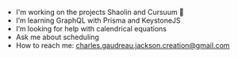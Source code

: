 -  I'm working on the projects Shaolin and Cursuum 📅
-  I’m learning GraphQL with Prisma and KeystoneJS
-  I’m looking for help with calendrical equations
-  Ask me about scheduling
-  How to reach me: charles.gaudreau.jackson.creation@gmail.com
